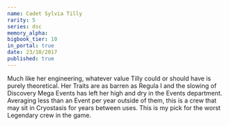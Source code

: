 ```yaml
---
name: Cadet Sylvia Tilly
rarity: 5
series: dsc
memory_alpha:
bigbook_tier: 10
in_portal: true
date: 23/10/2017
published: true
---
```


Much like her engineering, whatever value Tilly could or should have is purely theoretical. Her Traits are as barren as Regula I and the slowing of Discovery Mega Events has left her high and dry in the Events department. Averaging less than an Event per year outside of them, this is a crew that may sit in Cryostasis for years between uses. This is my pick for the worst Legendary crew in the game.
